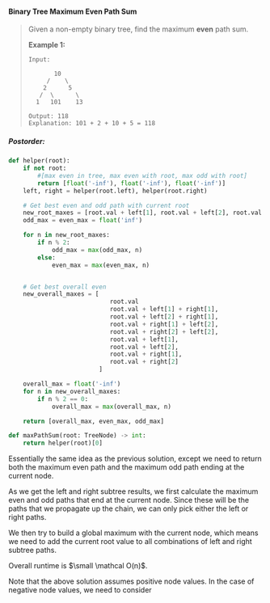 #### Binary Tree Maximum Even Path Sum

> Given a non-empty binary tree, find the maximum **even** path sum.
>
> **Example 1:**
>
> ```
> Input:
>
>        10
>      /    \
>     2      5
>    /  \      \
>   1   101    13
>
> Output: 118
> Explanation: 101 + 2 + 10 + 5 = 118
> ```

##### Postorder:

```py
def helper(root):
    if not root:
        #[max even in tree, max even with root, max odd with root]
        return [float('-inf'), float('-inf'), float('-inf')]   
    left, right = helper(root.left), helper(root.right)

    # Get best even and odd path with current root
    new_root_maxes = [root.val + left[1], root.val + left[2], root.val + right[1], root.val + right[2]]
    odd_max = even_max = float('inf')

    for n in new_root_maxes:
        if n % 2:   
            odd_max = max(odd_max, n)
        else:   
            even_max = max(even_max, n)


    # Get best overall even
    new_overall_maxes = [    
                            root.val
                            root.val + left[1] + right[1], 
                            root.val + left[2] + right[1], 
                            root.val + right[1] + left[2], 
                            root.val + right[2] + left[2],
                            root.val + left[1],
                            root.val + left[2],
                            root.val + right[1],
                            root.val + right[2]
                         ]

    overall_max = float('-inf')
    for n in new_overall_maxes:
        if n % 2 == 0:
            overall_max = max(overall_max, n)

    return [overall_max, even_max, odd_max]            

def maxPathSum(root: TreeNode) -> int:        
    return helper(root)[0]
```

Essentially the same idea as the previous solution, except we need to return both the maximum even path and the maximum odd path ending at the current node.

As we get the left and right subtree results, we first calculate the maximum even and odd paths that end at the current node. Since these will be the paths that we propagate up the chain, we can only pick either the left or right paths.

We then try to build a global maximum with the current node, which means we need to add the current root value to all combinations of left and right subtree paths.

Overall runtime is $\small \mathcal O(n)$.

Note that the above solution assumes positive node values. In the case of negative node values, we need to consider 


